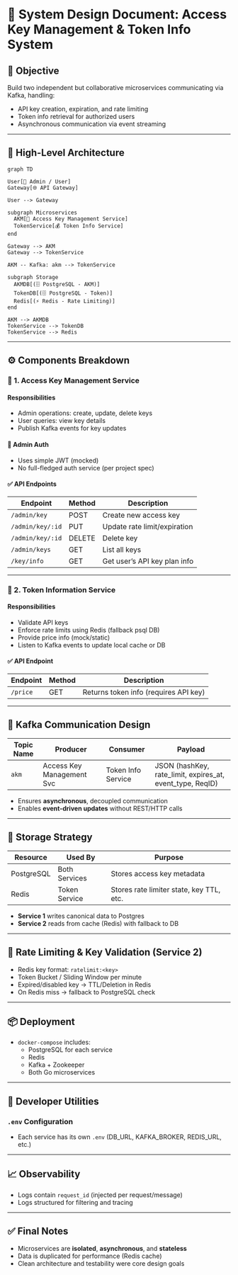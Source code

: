 # 🧠 System Design Document: Access Key Management & Token Info System

## 🎯 Objective

Build two independent but collaborative microservices communicating via Kafka, handling:

- API key creation, expiration, and rate limiting
- Token info retrieval for authorized users
- Asynchronous communication via event streaming

---

## 🧱 High-Level Architecture


```mermaid
graph TD

User[🧑 Admin / User]
Gateway[🌐 API Gateway]

User --> Gateway

subgraph Microservices
  AKM[🔐 Access Key Management Service]
  TokenService[💰 Token Info Service]
end

Gateway --> AKM
Gateway --> TokenService

AKM -- Kafka: akm --> TokenService

subgraph Storage
  AKMDB[(🗄️ PostgreSQL - AKM)]
  TokenDB[(🗄️ PostgreSQL - Token)]
  Redis[(⚡ Redis - Rate Limiting)]
end

AKM --> AKMDB
TokenService --> TokenDB
TokenService --> Redis
```

---

## ⚙️ Components Breakdown

### 🧩 1. Access Key Management Service

#### Responsibilities
- Admin operations: create, update, delete keys
- User queries: view key details
- Publish Kafka events for key updates

#### 🔐 Admin Auth
- Uses simple JWT (mocked)
- No full-fledged auth service (per project spec)

#### ✅ API Endpoints

| Endpoint            | Method | Description                      |
|---------------------|--------|----------------------------------|
| `/admin/key`        | POST   | Create new access key            |
| `/admin/key/:id`    | PUT    | Update rate limit/expiration     |
| `/admin/key/:id`    | DELETE | Delete key                       |
| `/admin/keys`       | GET    | List all keys                    |
| `/key/info`         | GET    | Get user’s API key plan info     |

---

### 🧩 2. Token Information Service

#### Responsibilities
- Validate API keys
- Enforce rate limits using Redis (fallback psql DB)
- Provide price info (mock/static)
- Listen to Kafka events to update local cache or DB

#### ✅ API Endpoint

| Endpoint       | Method | Description                                  |
|----------------|--------|----------------------------------------------|
| `/price`       | GET    | Returns token info (requires API key)        |

---

## 🔄 Kafka Communication Design

| Topic Name          | Producer                  | Consumer                 | Payload                                |
|---------------------|---------------------------|--------------------------|----------------------------------------|
| `akm` | Access Key Management Svc | Token Info Service  | JSON (hashKey, rate_limit, expires_at, event_type, ReqID) |

- Ensures **asynchronous**, decoupled communication
- Enables **event-driven updates** without REST/HTTP calls

---

## 🧠 Storage Strategy

| Resource  | Used By       | Purpose                                  |
|-----------|----------------|------------------------------------------|
| PostgreSQL| Both Services  | Stores access key metadata               |
| Redis     | Token Service  | Stores rate limiter state, key TTL, etc. |

- **Service 1** writes canonical data to Postgres
- **Service 2** reads from cache (Redis) with fallback to DB

---

## 🚦 Rate Limiting & Key Validation (Service 2)

- Redis key format: `ratelimit:<key>`
- Token Bucket / Sliding Window per minute
- Expired/disabled key → TTL/Deletion in Redis
- On Redis miss → fallback to PostgreSQL check

---

## 📦 Deployment

- `docker-compose` includes:
  - PostgreSQL for each service
  - Redis
  - Kafka + Zookeeper
  - Both Go microservices

---

## 🧰 Developer Utilities

### `.env` Configuration
- Each service has its own `.env` (DB_URL, KAFKA_BROKER, REDIS_URL, etc.)


---

## 📈 Observability

- Logs contain `request_id` (injected per request/message)
- Logs structured for filtering and tracing

---

## ✅ Final Notes

- Microservices are **isolated**, **asynchronous**, and **stateless**
- Data is duplicated for performance (Redis cache)
- Clean architecture and testability were core design goals
